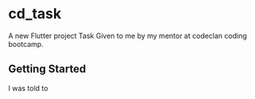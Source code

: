 # cd_task

A new Flutter project Task Given to me by my mentor at codeclan coding bootcamp.

## Getting Started
I was told to 


